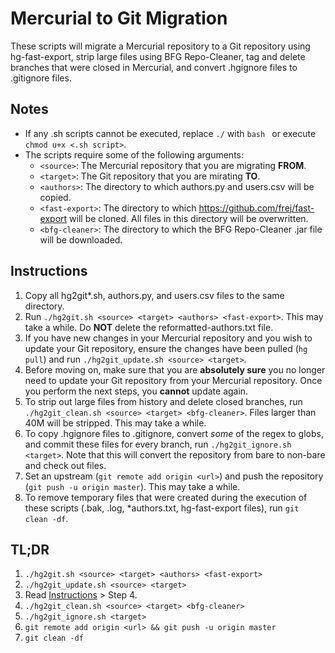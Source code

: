 # Mercurial to Git Migration
These scripts will migrate a Mercurial repository to a Git repository using hg-fast-export, strip large files using BFG Repo-Cleaner, tag and delete branches that were closed in Mercurial, and convert .hgignore files to .gitignore files.

## Notes
* If any .sh scripts cannot be executed, replace `./` with `bash ` or execute `chmod u+x <.sh script>`.
* The scripts require some of the following arguments:
    * `<source>`: The Mercurial repository that you are migrating **FROM**.
    * `<target>`: The Git repository that you are mirating **TO**.
    * `<authors>`: The directory to which authors.py and users.csv will be copied. 
    * `<fast-export>`: The directory to which https://github.com/frej/fast-export will be cloned. All files in this directory will be overwritten.
    * `<bfg-cleaner>`: The directory to which the BFG Repo-Cleaner .jar file will be downloaded.

## Instructions
1. Copy all hg2git\*.sh, authors.py, and users.csv files to the same directory.
2. Run `./hg2git.sh <source> <target> <authors> <fast-export>`. This may take a while. Do **NOT** delete the reformatted-authors.txt file.
3. If you have new changes in your Mercurial repository and you wish to update your Git repository, ensure the changes have been pulled (`hg pull`) and run `./hg2git_update.sh <source> <target>`. 
4. Before moving on, make sure that you are **absolutely sure** you no longer need to update your Git repository from your Mercurial repository. Once you perform the next steps, you **cannot** update again.
5. To strip out large files from history and delete closed branches, run `./hg2git_clean.sh <source> <target> <bfg-cleaner>`. Files larger than 40M will be stripped. This may take a while.
6. To copy .hgignore files to .gitignore, convert _some_ of the regex to globs, and commit these files for every branch, run `./hg2git_ignore.sh <target>`. Note that this will convert the repository from bare to non-bare and check out files.
7. Set an upstream (`git remote add origin <url>`) and push the repository (`git push -u origin master`). This may take a while.
8. To remove temporary files that were created during the execution of these scripts (.bak, .log, \*authors.txt, hg-fast-export files), run `git clean -df`. 

## TL;DR
1. `./hg2git.sh <source> <target> <authors> <fast-export>`
2. `./hg2git_update.sh <source> <target>`
3. Read [Instructions](#instructions) > Step 4.
4. `./hg2git_clean.sh <source> <target> <bfg-cleaner>`
5. `./hg2git_ignore.sh <target>`
6. `git remote add origin <url> && git push -u origin master`
7. `git clean -df`
